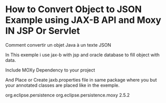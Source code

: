 # How to Convert Object to JSON Example using JAX-B API and Moxy IN JSP Or Servlet

Comment convertir un objet Java à un texte JSON

In This exemple i use jax-b with jsp and oracle database to fill object with data.

Include MOXy Dependency to your project 

And Place or Create jaxb.properties file in same package where you but your annotated classes are placed
like in the exemple.

<dependency>
    <groupId>org.eclipse.persistence</groupId>
    <artifactId>org.eclipse.persistence.moxy</artifactId>
    <version>2.5.2</version>
</dependency>